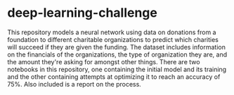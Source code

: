 # deep-learning-challenge

This repository models a neural network using data on donations from a foundation to different charitable organizations to predict which charities will succeed if they are given the funding. The dataset includes information on the financials of the organizations, the type of organization they are, and the amount they're asking for amongst other things. There are two notebooks in this repository, one containing the initial model and its training and the other containing attempts at optimizing it to reach an accuracy of 75%. Also included is a report on the process.
